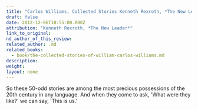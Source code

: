 ```yaml
---
title: "Carlos Williams, Collected Stories Kenneth Rexroth, *The New Leader*"
draft: false
date: 2012-12-06T18:55:00.000Z
attribution: "Kenneth Rexroth, *The New Leader*"
link_to_original:
nd_author_of_this_review:
related_author: .md
related_books:
  - book/the-collected-stories-of-william-carlos-williams.md
description:
weight:
layout: none
---
```

So these 50-odd stories are among the most precious possessions of the 20th century in any language. And when they come to ask, 'What were they like?' we can say, 'This is us.'

